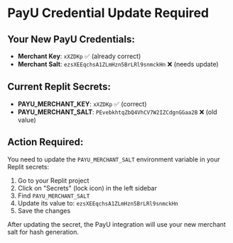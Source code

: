 # PayU Credential Update Required

## Your New PayU Credentials:
- **Merchant Key**: `xXZDKp` ✅ (already correct)
- **Merchant Salt**: `ezsXEEqchsA1ZLmHzn5BrLRl9snmckHn` ❌ (needs update)

## Current Replit Secrets:
- **PAYU_MERCHANT_KEY**: `xXZDKp` ✅ (correct)
- **PAYU_MERCHANT_SALT**: `PEvebkhtqZbQ4VhCV7W2IZCdgnGGaa2B` ❌ (old value)

## Action Required:
You need to update the `PAYU_MERCHANT_SALT` environment variable in your Replit secrets:

1. Go to your Replit project
2. Click on "Secrets" (lock icon) in the left sidebar
3. Find `PAYU_MERCHANT_SALT`
4. Update its value to: `ezsXEEqchsA1ZLmHzn5BrLRl9snmckHn`
5. Save the changes

After updating the secret, the PayU integration will use your new merchant salt for hash generation.
